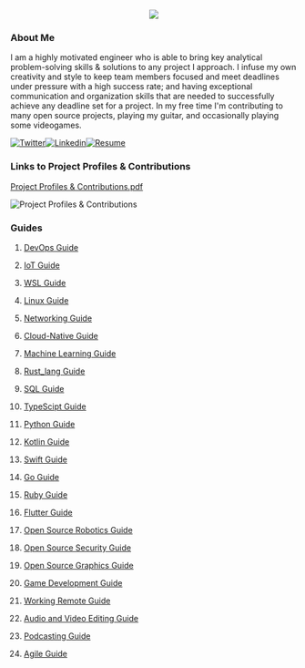 <h1 align="center">
 <img src="https://user-images.githubusercontent.com/45159366/81243342-6c350f00-8fc4-11ea-9037-9cbe0f7bf3ff.png">
</h1>

### About Me
I am a highly motivated engineer who is able to bring key analytical problem-solving skills & solutions to any project I approach. I infuse my own creativity and style to keep team members focused and meet deadlines under pressure with a high success rate; and having exceptional communication and organization skills that are needed to successfully achieve any deadline set for a project. In my free time I'm contributing to many open source projects, playing my guitar, and occasionally playing some videogames.

[![Twitter](https://user-images.githubusercontent.com/45159366/85327986-bdba3000-b484-11ea-87f0-20be14e54852.png)](https://twitter.com/Miker256)[![Linkedin](https://user-images.githubusercontent.com/45159366/85327989-beeb5d00-b484-11ea-9996-d6042a365e34.png)](https://www.linkedin.com/in/michael-royal-b923b4134/)[![Resume](https://user-images.githubusercontent.com/45159366/85609897-5e3a5c80-b60b-11ea-94d4-751c7385e80a.png)](https://github.com/mikeroyal/mikeroyal.github.io/files/5170773/Michael-Royal-Resume.pdf)

### Links to Project Profiles & Contributions

[Project Profiles & Contributions.pdf](https://github.com/mikeroyal/mikeroyal.github.io/files/4875593/Links.to.Project.Contributions.pdf)

![Project Profiles & Contributions](https://user-images.githubusercontent.com/45159366/86542054-ed2a5d00-bec6-11ea-875e-9909383fe64c.png)

### Guides

1. [DevOps Guide](https://salsa.debian.org/mikeroyal-guest/devops)

2. [IoT Guide](https://github.com/mikeroyal/IoT-Guide)

3. [WSL Guide](https://github.com/mikeroyal/WSL-Guide)

4. [Linux Guide](https://github.com/mikeroyal/Linux-Guide)

5. [Networking Guide](https://github.com/mikeroyal/Networking-Guide)

6. [Cloud-Native Guide](https://github.com/mikeroyal/Cloud-Native-Guide)

7. [Machine Learning Guide](https://gitlab.com/maos20008/intro-to-machine-learning)

8. [Rust_lang Guide](https://github.com/mikeroyal/Rust_lang-Guide)

9. [SQL Guide](https://github.com/mikeroyal/SQL-Guide)

10. [TypeScipt Guide](https://github.com/mikeroyal/TypeScript-Guide)

11. [Python Guide](https://github.com/mikeroyal/Python-Guide)

12. [Kotlin Guide](https://github.com/mikeroyal/Kotlin-Guide)

13. [Swift Guide](https://github.com/mikeroyal/Swift-Guide)

14. [Go Guide](https://github.com/mikeroyal/Go-Guide)

15. [Ruby Guide](https://github.com/mikeroyal/Ruby-Guide)

16. [Flutter Guide](https://github.com/mikeroyal/Flutter-Guide)

13. [Open Source Robotics Guide](https://invent.kde.org/mikeroyal/robotics)

14. [Open Source Security Guide](https://salsa.debian.org/mikeroyal-guest/open-source-security-guide)

15. [Open Source Graphics Guide](https://gitlab.com/maos20008/open-source-3d-modeling-guide)

16. [Game Development Guide](https://github.com/mikeroyal/Game-Development-Guide)

17. [Working Remote Guide](https://github.com/mikeroyal/Working-Remote-Guide)

18. [Audio and Video Editing Guide](https://github.com/mikeroyal/Audio-and-Video-Editing-Guide)

19. [Podcasting Guide](https://github.com/mikeroyal/Podcasting-Guide)

20. [Agile Guide](https://github.com/mikeroyal/Agile-Guide)
